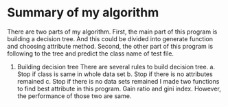 # **Summary of my algorithm**
There are two parts of my algorithm. First, the main part of this program is building a decision tree. And this could be divided into generate function and choosing attribute method. Second, the other part of this program is following to the tree and predict the class name of test file.
1.	Building decision tree
There are several rules to build decision tree.
a.	Stop if class is same in whole data set
b.	Stop if there is no attributes remained
c.	Stop if there is no data sets remained
I made two functions to find best attribute in this program. Gain ratio and gini index. However, the performance of those two are same.
